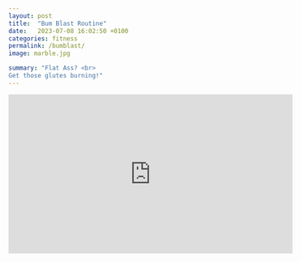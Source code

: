 ```yaml
---
layout: post
title:  "Bum Blast Routine"
date:   2023-07-08 16:02:50 +0100
categories: fitness
permalink: /bumblast/
image: marble.jpg

summary: "Flat Ass? <br> 
Get those glutes burning!"
---
```


<iframe width="560" height="315" src="https://www.youtube.com/embed/yV7fDgNlYKM" title="YouTube video player" frameborder="0" allow="accelerometer; autoplay; clipboard-write; encrypted-media; gyroscope; picture-in-picture; web-share" allowfullscreen></iframe>